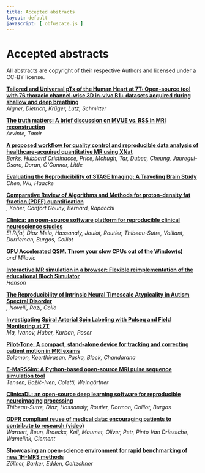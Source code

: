 ```yaml
--- 
title: Accepted abstracts
layout: default
javascript: [ obfuscate.js ]
--- 
```


# Accepted abstracts
All abstracts are copyright of their respective Authors and licensed under a CC-BY license.

**[Tailored and Universal pTx of the Human Heart at 7T: Open-source tool with 76 thoracic channel-wise 3D in-vivo B1+ datasets acquired during shallow and deep breathing](files/abstracts/aigner.pdf)**\
_Aigner, Dietrich, Krüger, Lutz, Schmitter_

**[The truth matters: A brief discussion on MVUE vs. RSS in MRI reconstruction](files/abstracts/arvinte.pdf)**\
_Arvinte, Tamir_

**[A proposed workflow for quality control and reproducible data analysis of healthcare-acquired quantitative MR using XNat](files/abstracts/berks.pdf)**\
_Berks, Hubbard Cristinacce, Price, Mchugh, Tar, Dubec, Cheung, Jauregui-Osoro, Doran, O'Connor, Little_

**[Evaluating the Reproducibility of STAGE Imaging: A Traveling Brain Study](files/abstracts/chen.pdf)**\
_Chen, Wu, Haacke_

**[Comparative Review of Algorithms and Methods for proton-density fat fraction (PDFF) quantification](files/abstracts/daude.pdf)**\
_<script language="javascript">obfuscate('Daudé', 'pierre.daude', 'etu.univ-amu.fr');</script>, Kober, Confort Gouny, Bernard, Rapacchi_

**[Clinica: an open-source software platform for reproducible clinical neuroscience studies](files/abstracts/el_rifai.pdf)**\
_El Rifai, Diaz Melo, Hassanaly, Joulot, Routier, Thibeau-Sutre, Vaillant, Durrleman, Burgos, Colliot_

**[GPU Accelerated QSM. Throw your slow CPUs out of the Window(s)](files/abstracts/fuchs.pdf)**\
_<script language="javascript">obfuscate('Fuchs', 'p.fuchs', 'ucl.ac.uk');</script> and Milovic_

**[Interactive MR simulation in a browser: Flexible reimplementation
of the educational Bloch Simulator](files/abstracts/hanson.pdf)**\
_Hanson_ 

**[The Reproducibility of Intrinsic Neural Timescale Atypicality in Autism Spectral Disorder](files/abstracts/jackson.pdf)**\
_<script language="javascript">obfuscate('Jackson', 'jejac2', 'student.monash.edu');</script>, Novelli, Razi, Gollo_

**[Investigating Spiral Arterial Spin Labeling with Pulseq and Field Monitoring at 7T](files/abstracts/ma.pdf)**\
_Ma, Ivanov, Huber, Kurban, Poser_

**[Pilot-Tone: A compact, stand-alone device for tracking and correcting patient motion in MRI exams](files/abstracts/solomon.pdf)**\
_Solomon, Keerthivasan, Paska, Block, Chandarana_

**[E-MaRSSim: A Python-based open-source MRI pulse sequence simulation tool](files/abstracts/tensen.pdf)**\
_Tensen, Božić-Iven, Coletti, Weingärtner_

**[ClinicaDL: an open-source deep learning software for reproducible neuroimaging processing](files/abstracts/thibeau-sutre.pdf)**\
_Thibeau-Sutre, Diaz, Hassanaly, Routier, Dormon, Colliot, Burgos_

**[GDPR compliant reuse of medical data: encouraging patients to contribute to research (video)](files/abstracts/warnert.pdf)**\
_Warnert, Beun, Broeckx, Keil, Maumet, Oliver, Petr, Pinto Van Driessche, Wamelink, Clement_

**[Showcasing an open-science environment for rapid benchmarking of new 1H-MRS methods](files/abstracts/zoellner.pdf)**\
_Zöllner, Barker, Edden, Oeltzchner_